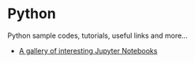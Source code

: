 # Python
Python sample codes, tutorials, useful links and more...

- <a href="https://github.com/jupyter/jupyter/wiki/A-gallery-of-interesting-Jupyter-Notebooks" target="_blank">A gallery of interesting Jupyter Notebooks</a>
